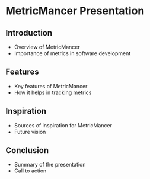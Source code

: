 # MetricMancer Presentation

## Introduction

- Overview of MetricMancer
- Importance of metrics in software development

## Features

- Key features of MetricMancer
- How it helps in tracking metrics

## Inspiration

- Sources of inspiration for MetricMancer
- Future vision

## Conclusion

- Summary of the presentation
- Call to action